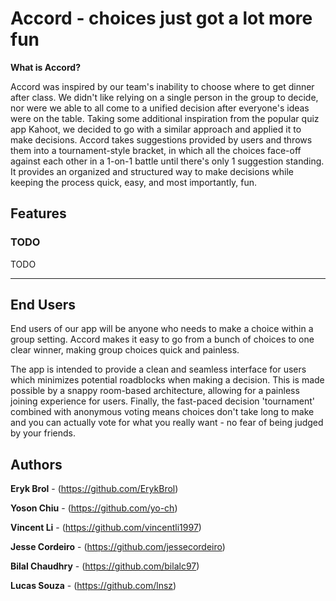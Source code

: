 # Accord - choices just got a lot more fun

**What is Accord?**

Accord was inspired by our team's inability to choose where to get dinner after class. We didn't like relying on a single person in the group to decide, nor were we able to all come to a unified decision after everyone's ideas were on the table. Taking some additional inspiration from the popular quiz app Kahoot, we decided to go with a similar approach and applied it to make decisions. Accord takes suggestions provided by users and throws them into a tournament-style bracket, in which all the choices face-off against each other in a 1-on-1 battle until there's only 1 suggestion standing. It provides an organized and structured way to make decisions while keeping the process quick, easy, and most importantly, fun.

## Features

### TODO
TODO

------

## End Users

End users of our app will be anyone who needs to make a choice within a group setting. Accord makes it easy to go from a bunch of choices to one clear winner, making group choices quick and painless.

The app is intended to provide a clean and seamless interface for users which minimizes potential roadblocks when making a decision. This is made possible by a snappy room-based architecture, allowing for a painless joining experience for users. Finally, the fast-paced decision 'tournament' combined with anonymous voting means choices don't take long to make and you can actually vote for what you really want - no fear of being judged by your friends.

## Authors

**Eryk Brol** - (https://github.com/ErykBrol)

**Yoson Chiu** - (https://github.com/yo-ch)

**Vincent Li** - (https://github.com/vincentli1997)

**Jesse Cordeiro** - (https://github.com/jessecordeiro)

**Bilal Chaudhry** - (https://github.com/bilalc97)

**Lucas Souza** - (https://github.com/lnsz)

